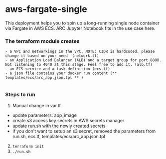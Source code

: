 # aws-fargate-single

This deployment helps you to spin up a long-running single node container via Fargate in AWS ECS. ARC Jupyter Notebook fits in the use case here. 

### The terraform module creates 

```
- a VPC and networkings in the VPC. NOTE: CIDR is hardcoded. please change it based on your need  (network.tf)
- an Application Load Balancer (ALB) and a target group for port 8888. Not listening to 4040 at this stage. Feel free to add it. (alb.tf)
- an ECS service and a task definition (ecs.tf)
- a json file contains your docker run content (** templates/ecs/arc_app.json.tpl ** )


```

### Steps to run

1. Manual change in var.tf
- update parameters: app_image
- create s3 access key secrets in AWS secrets manager
- update run.sh with the newly created secrets
- if you don't want to setup an s3 secret,  removed the parameters from run.sh, ecs.tf, templates/ecs/arc_app.json.tpl

2. `terraform init`
3. `./run.sh` 


